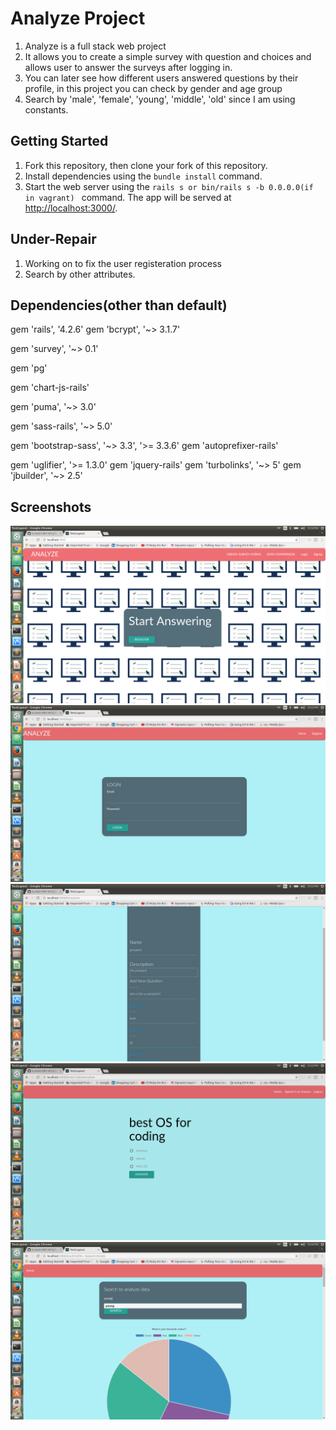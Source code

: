 # Analyze Project

1. Analyze is a full stack web project
2. It allows you to create a simple survey with question and choices and allows
   user to answer the surveys after logging in.
3. You can later see how different users answered questions by their profile, in this project you can check by gender and age group
4. Search by 'male', 'female', 'young', 'middle', 'old' since I am using constants.

## Getting Started

1. Fork this repository, then clone your fork of this repository.
2. Install dependencies using the `bundle install` command.
3. Start the web server using the `rails s or bin/rails s -b 0.0.0.0(if in vagrant) ` command. The app will be served at <http://localhost:3000/>.

## Under-Repair

1. Working on to fix the user registeration process
2. Search by other attributes.

## Dependencies(other than default)

gem 'rails', '4.2.6'
gem 'bcrypt', '~> 3.1.7'

gem 'survey', '~> 0.1'

gem 'pg'

gem 'chart-js-rails'

gem 'puma', '~> 3.0'

gem 'sass-rails', '~> 5.0'

gem 'bootstrap-sass', '~> 3.3', '>= 3.3.6'
gem 'autoprefixer-rails'

gem 'uglifier', '>= 1.3.0'
gem 'jquery-rails'
gem 'turbolinks', '~> 5'
gem 'jbuilder', '~> 2.5'


## Screenshots

!["Screenshot of home page"](https://github.com/KJAVA19811815/analyze/blob/master/docs/home.png)
!["Screenshot of login page"](https://github.com/KJAVA19811815/analyze/blob/master/docs/login.png)
!["Screenshot of survey creation page"](https://github.com/KJAVA19811815/analyze/blob/master/docs/survey.png)
!["Screenshot of answer"](https://github.com/KJAVA19811815/analyze/blob/master/docs/answer.png)
!["Screenshot of searchbar page"](https://github.com/KJAVA19811815/analyze/blob/master/docs/search.png)
